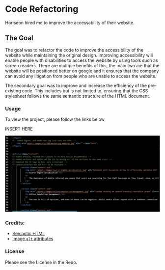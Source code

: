 # Code Refactoring

Horiseon hired me to improve the accessability of their website.

## The Goal

The goal was to refactor the code to improve the accessibility of the website while maintaining the original design. Improving accessibility will enable people with disabilities to access the website by using tools such as screen readers. There are multiple benefits of this, the main two are that the website will be positioned better on google and it ensures that the company can avoid any litigation from people who are unable to access the website. 

The secondary goal was to improve and increase the efficiency of the pre-existing code. This includes but is not limited to, ensuring that the CSS stylesheet follows the same semantic structure of the HTML document.  

### Usage

To view the project, please follow the links below

INSERT HERE



![Example code](/code-refactoring/assets/images/code-example.jpg)

### Credits:

* [Semantic HTML](https://www.w3schools.com/html/html5_semantic_elements.asp)
* [Image `alt` attributes](https://www.w3schools.com/tags/att_img_alt.asp)

### License

Please see the License in the Repo. 





